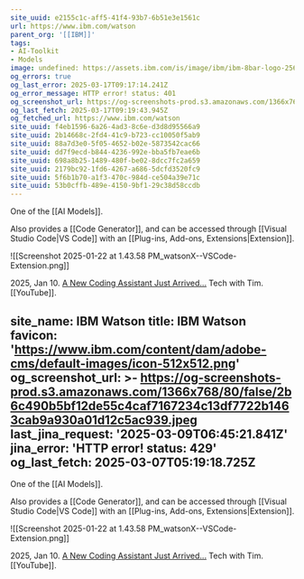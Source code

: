 ```yaml
---
site_uuid: e2155c1c-aff5-41f4-93b7-6b51e3e1561c
url: https://www.ibm.com/watson
parent_org: '[[IBM]]'
tags:
- AI-Toolkit
- Models
image: undefined: https://assets.ibm.com/is/image/ibm/ibm-8bar-logo-2560x2560?$original
og_errors: true
og_last_error: 2025-03-17T09:17:14.241Z
og_error_message: HTTP error! status: 401
og_screenshot_url: https://og-screenshots-prod.s3.amazonaws.com/1366x768/80/false/2b6c490b5bf12de55c4caf7167234c13df7722b1463cab9a930a01d12c5ac939.jpeg
og_last_fetch: 2025-03-17T09:19:43.945Z
og_fetched_url: https://www.ibm.com/watson
site_uuid: f4eb1596-6a26-4ad3-8c6e-d3d8d95566a9
site_uuid: 2b14668c-2fd4-41c9-b723-cc10050f5ab9
site_uuid: 88a7d3e0-5f05-4652-b02e-5873542cac66
site_uuid: dd7f9ecd-b844-4236-992e-bba5fb7eae6b
site_uuid: 698a8b25-1489-480f-be02-8dcc7fc2a659
site_uuid: 2179bc92-1fd6-4267-a686-5dcfd3520fc9
site_uuid: 5f6b1b70-a1f3-470c-984d-ce504a39e71c
site_uuid: 53b0cffb-489e-4150-9bf1-29c38d58ccdb
---
```

One of the [[AI Models]]. 

Also provides a [[Code Generator]], and can be accessed through [[Visual Studio Code|VS Code]] with an [[Plug-ins,  Add-ons,  Extensions|Extension]]. 

![[Screenshot 2025-01-22 at 1.43.58 PM_watsonX--VSCode-Extension.png]]

2025, Jan 10. [A New Coding Assistant Just Arrived...](https://youtu.be/becL7_JrHSo?si=4m-FFAom6lIPcihK) Tech with Tim. [[YouTube]]. 

site_name: IBM Watson
title: IBM Watson
favicon: 'https://www.ibm.com/content/dam/adobe-cms/default-images/icon-512x512.png'
og_screenshot_url: >-
  https://og-screenshots-prod.s3.amazonaws.com/1366x768/80/false/2b6c490b5bf12de55c4caf7167234c13df7722b1463cab9a930a01d12c5ac939.jpeg
last_jina_request: '2025-03-09T06:45:21.841Z'
jina_error: 'HTTP error! status: 429'
og_last_fetch: 2025-03-07T05:19:18.725Z
---
One of the [[AI Models]]. 

Also provides a [[Code Generator]], and can be accessed through [[Visual Studio Code|VS Code]] with an [[Plug-ins,  Add-ons,  Extensions|Extension]]. 

![[Screenshot 2025-01-22 at 1.43.58 PM_watsonX--VSCode-Extension.png]]

2025, Jan 10. [A New Coding Assistant Just Arrived...](https://youtu.be/becL7_JrHSo?si=4m-FFAom6lIPcihK) Tech with Tim. [[YouTube]]. 
